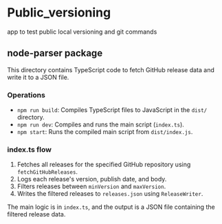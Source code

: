 # Public_versioning
app to test public local versioning and git commands

## node-parser package

This directory contains TypeScript code to fetch GitHub release data and write it to a JSON file.

### Operations
- `npm run build`: Compiles TypeScript files to JavaScript in the `dist/` directory.
- `npm run dev`: Compiles and runs the main script (`index.ts`).
- `npm start`: Runs the compiled main script from `dist/index.js`.

### index.ts flow
1. Fetches all releases for the specified GitHub repository using `fetchGitHubReleases`.
2. Logs each release's version, publish date, and body.
3. Filters releases between `minVersion` and `maxVersion`.
4. Writes the filtered releases to `releases.json` using `ReleaseWriter`.

The main logic is in `index.ts`, and the output is a JSON file containing the filtered release data.
